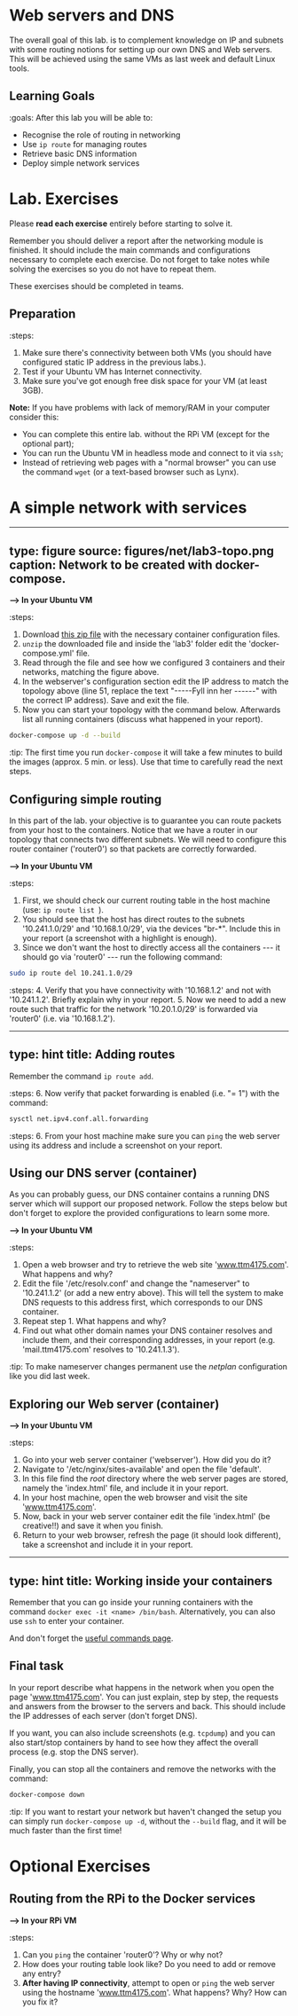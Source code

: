# Web servers and DNS

The overall goal of this lab\. is to complement knowledge on IP and subnets with some routing notions for setting up our own DNS and Web servers.
This will be achieved using the same VMs as last week and default Linux tools.


## Learning Goals

:goals: After this lab you will be able to:

- Recognise the role of routing in networking
- Use `ip route` for managing routes
- Retrieve basic DNS information
- Deploy simple network services


# Lab\. Exercises

Please **read each exercise** entirely before starting to solve it.

Remember you should deliver a report after the networking module is finished.
It should include the main commands and configurations necessary to complete each exercise.
Do not forget to take notes while solving the exercises so you do not have to repeat them.

These exercises should be completed in teams.


## Preparation

:steps:
1. Make sure there's connectivity between both VMs (you should have configured static IP address in the previous labs.).
2. Test if your Ubuntu VM has Internet connectivity.
3. Make sure you've got enough free disk space for your VM (at least 3GB).


**Note:** If you have problems with lack of memory/RAM in your computer consider this:

* You can complete this entire lab\. without the RPi VM (except for the optional part);
* You can run the Ubuntu VM in headless mode and connect to it via `ssh`;
* Instead of retrieving web pages with a "normal browser" you can use the command `wget` (or a text-based browser such as Lynx).


# A simple network with services

---
type: figure
source: figures/net/lab3-topo.png
caption: Network to be created with docker-compose.
---

**--> In your Ubuntu VM**

:steps:
1. Download [this zip file](material/lab3-compose.zip) with the necessary container configuration files.
2. `unzip` the downloaded file and inside the 'lab3' folder edit the 'docker-compose.yml' file.
3. Read through the file and see how we configured 3 containers and their networks, matching the figure above.
4. In the webserver's configuration section edit the IP address to match the topology above (line 51, replace the text "-----Fyll inn her ------" with the correct IP address). Save and exit the file.
5. Now you can start your topology with the command below. Afterwards list all running containers (discuss what happened in your report).

```bash
docker-compose up -d --build
``` 

:tip:
The first time you run `docker-compose` it will take a few minutes to build the images (approx. 5 min. or less).
Use that time to carefully read the next steps.



## Configuring simple routing

In this part of the lab\. your objective is to guarantee you can route packets from your host to the containers.
Notice that we have a router in our topology that connects two different subnets.
We will need to configure this router container ('router0') so that packets are correctly forwarded.

**--> In your Ubuntu VM**

:steps:
1. First, we should check our current routing table in the host machine (use: `ip route list `).
2. You should see that the host has direct routes to the subnets '10.241.1.0/29' and '10.168.1.0/29', via the devices "br-\*". Include this in your report (a screenshot with a highlight is enough).
3. Since we don't want the host to directly access all the containers --- it should go via 'router0' --- run the following command:
```bash
sudo ip route del 10.241.1.0/29
```

:steps:
4. Verify that you have connectivity with '10.168.1.2' and not with '10.241.1.2'. Briefly explain why in your report.
5. Now we need to add a new route such that traffic for the network '10.20.1.0/29' is forwarded via 'router0' (i.e. via '10.168.1.2').

---
type: hint
title: Adding routes
---
Remember the command `ip route add`.


:steps:
6. Now verify that packet forwarding is enabled (i.e. "= 1") with the command:
```bash
sysctl net.ipv4.conf.all.forwarding
```

:steps:
6. From your host machine make sure you can `ping` the web server using its address and include a screenshot on your report.


## Using our DNS server (container)

As you can probably guess, our DNS container contains a running DNS server which will support our proposed network.
Follow the steps below but don't forget to explore the provided configurations to learn some more.

**--> In your Ubuntu VM**

:steps:
1. Open a web browser and try to retrieve the web site 'www.ttm4175.com'. What happens and why?
2. Edit the file '/etc/resolv.conf' and change the "nameserver" to '10.241.1.2' (or add a new entry above). This will tell the system to make DNS requests to this address first, which corresponds to our DNS container.
3. Repeat step 1. What happens and why?
4. Find out what other domain names your DNS container resolves and include them, and their corresponding addresses, in your report (e.g. 'mail.ttm4175.com' resolves to '10.241.1.3').

:tip:
To make nameserver changes permanent use the _netplan_ configuration like you did last week.



## Exploring our Web server (container)

**--> In your Ubuntu VM**

:steps:
1. Go into your web server container ('webserver'). How did you do it?
2. Navigate to '/etc/nginx/sites-available' and open the file 'default'.
3. In this file find the *root* directory where the web server pages are stored, namely the 'index.html' file, and include it in your report.
4. In your host machine, open the web browser and visit the site 'www.ttm4175.com'.
5. Now, back in your web server container edit the file 'index.html' (be creative!!) and save it when you finish.
6. Return to your web browser, refresh the page (it should look different), take a screenshot and include it in your report.

---
type: hint
title: Working inside your containers
---
Remember that you can go inside your running containers with the command `docker exec -it <name> /bin/bash`.
Alternatively, you can also use `ssh` to enter your container.

And don't forget the [useful commands page](./commands.html).



## Final task

In your report describe what happens in the network when you open the page 'www.ttm4175.com'.
You can just explain, step by step, the requests and answers from the browser to the servers and back.
This should include the IP addresses of each server (don't forget DNS).

If you want, you can also include screenshots (e.g. `tcpdump`) and you can also start/stop containers by hand to see how they affect the overall process (e.g. stop the DNS server).

Finally, you can stop all the containers and remove the networks with the command:
```bash
docker-compose down
```

:tip:
If you want to restart your network but haven't changed the setup you can simply run `docker-compose up -d`, without the `--build` flag, and it will be much faster than the first time!



# Optional Exercises

## Routing from the RPi to the Docker services

**--> In your RPi VM**

:steps:
1. Can you `ping` the container 'router0'? Why or why not?
2. How does your routing table look like? Do you need to add or remove any entry?
3. **After having IP connectivity**, attempt to open or `ping` the web server using the hostname 'www.ttm4175.com'. What happens? Why? How can you fix it?


